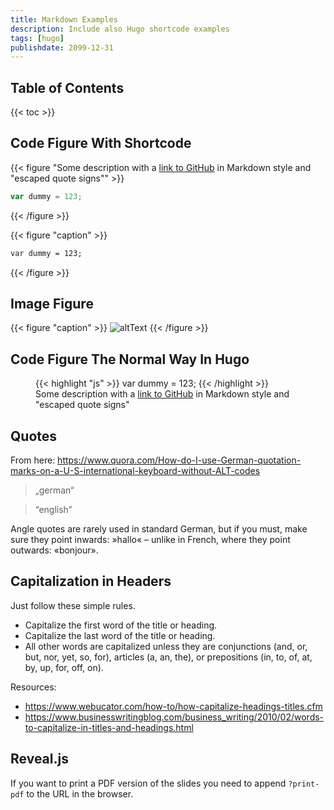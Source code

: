 ```yaml
---
title: Markdown Examples
description: Include also Hugo shortcode examples
tags: [hugo]
publishdate: 2099-12-31
---
```


## Table of Contents

{{< toc >}}

## Code Figure With Shortcode

{{< figure "Some description with a [link to GitHub](https://github.com) in Markdown style and \"escaped quote signs\"" >}}
```js
var dummy = 123;
```
{{< /figure >}}

{{< figure "caption" >}}
```html
var dummy = 123;
```
{{< /figure >}}


## Image Figure

{{< figure "caption" >}}
![altText](linkToImage)
{{< /figure >}}


## Code Figure The Normal Way In Hugo

<figure>
{{< highlight "js" >}}
var dummy = 123;
{{< /highlight >}}
<figcaption>Some description with a <a href="https://github.com">link to GitHub</a> in Markdown style and "escaped quote signs"</figcaption>
</figure>


## Quotes

From here: https://www.quora.com/How-do-I-use-German-quotation-marks-on-a-U-S-international-keyboard-without-ALT-codes

> „german“

> “english”

Angle quotes are rarely used in standard German, but if you must, make sure they point inwards: »hallo« – unlike in French, where they point outwards: «bonjour».

## Capitalization in Headers

Just follow these simple rules.

- Capitalize the first word of the title or heading.
- Capitalize the last word of the title or heading.
- All other words are capitalized unless they are conjunctions (and, or, but, nor, yet, so, for), articles (a, an, the), or prepositions (in, to, of, at, by, up, for, off, on).

Resources:

- https://www.webucator.com/how-to/how-capitalize-headings-titles.cfm
- https://www.businesswritingblog.com/business_writing/2010/02/words-to-capitalize-in-titles-and-headings.html

## Reveal.js

If you want to print a PDF version of the slides you need to append `?print-pdf` to the URL in the browser.
